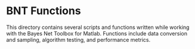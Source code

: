 # BNT Functions
This directory contains several scripts and functions written while working
with the Bayes Net Toolbox for Matlab. Functions include data conversion and
sampling, algorithm testing, and performance metrics. 
